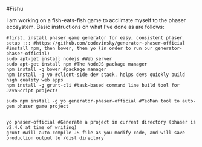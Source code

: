 #Fishu

I am working on a fish-eats-fish game to acclimate myself to the phaser ecosystem. Basic instructions on what I've done as are follows:


```
#first, install phaser game generator for easy, consistent phaser setup ::: #https://github.com/codevinsky/generator-phaser-official
#install npm, then bower, then yo (in order to run our generator-phaser-official)
sudo apt-get install nodejs #Web server
sudo apt-get install npm #The NodeJS package manager
npm install -g bower #package manager
npm install -g yo #client-side dev stack, helps devs quickly build high quality web apps
npm install -g grunt-cli #task-based command line build tool for JavaScript projects

sudo npm install -g yo generator-phaser-official #YeoMan tool to auto-gen phaser game project


yo phaser-official #Generate a project in current directory (phaser is v2.4.6 at time of writing)
grunt #will auto-compile JS file as you modify code, and will save production output to /dist directory
```
